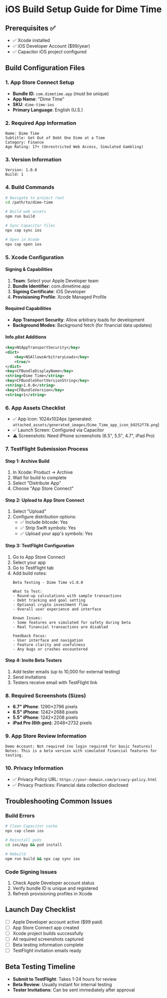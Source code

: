 # iOS Build Setup Guide for Dime Time

## Prerequisites ✅
- ✅ Xcode installed
- ✅ iOS Developer Account ($99/year)
- ✅ Capacitor iOS project configured

## Build Configuration Files

### 1. App Store Connect Setup
- **Bundle ID**: `com.dimetime.app` (must be unique)
- **App Name**: "Dime Time"
- **SKU**: `dime-time-ios`
- **Primary Language**: English (U.S.)

### 2. Required App Information
```
Name: Dime Time
Subtitle: Get Out of Debt One Dime at a Time
Category: Finance
Age Rating: 17+ (Unrestricted Web Access, Simulated Gambling)
```

### 3. Version Information
```
Version: 1.0.0
Build: 1
```

### 4. Build Commands

```bash
# Navigate to project root
cd /path/to/dime-time

# Build web assets
npm run build

# Sync Capacitor files
npx cap sync ios

# Open in Xcode
npx cap open ios
```

### 5. Xcode Configuration

#### Signing & Capabilities
1. **Team**: Select your Apple Developer team
2. **Bundle Identifier**: com.dimetime.app
3. **Signing Certificate**: iOS Developer
4. **Provisioning Profile**: Xcode Managed Profile

#### Required Capabilities
- **App Transport Security**: Allow arbitrary loads for development
- **Background Modes**: Background fetch (for financial data updates)

#### Info.plist Additions
```xml
<key>NSAppTransportSecurity</key>
<dict>
    <key>NSAllowsArbitraryLoads</key>
    <true/>
</dict>
<key>CFBundleDisplayName</key>
<string>Dime Time</string>
<key>CFBundleShortVersionString</key>
<string>1.0.0</string>
<key>CFBundleVersion</key>
<string>1</string>
```

### 6. App Assets Checklist
- ✅ App Icon: 1024x1024px (generated: `attached_assets/generated_images/Dime_Time_app_icon_b9252f78.png`)
- ✅ Launch Screen: Configured via Capacitor
- ⚠️ Screenshots: Need iPhone screenshots (6.5", 5.5", 4.7", iPad Pro)

### 7. TestFlight Submission Process

#### Step 1: Archive Build
1. In Xcode: Product → Archive
2. Wait for build to complete
3. Select "Distribute App"
4. Choose "App Store Connect"

#### Step 2: Upload to App Store Connect
1. Select "Upload"
2. Configure distribution options:
   - ✅ Include bitcode: Yes
   - ✅ Strip Swift symbols: Yes
   - ✅ Upload your app's symbols: Yes

#### Step 3: TestFlight Configuration
1. Go to App Store Connect
2. Select your app
3. Go to TestFlight tab
4. Add build notes:
   ```
   Beta Testing - Dime Time v1.0.0
   
   What to Test:
   - Round-up calculations with sample transactions
   - Debt tracking and goal setting
   - Optional crypto investment flow
   - Overall user experience and interface
   
   Known Issues:
   - Some features are simulated for safety during beta
   - Real financial transactions are disabled
   
   Feedback Focus:
   - User interface and navigation
   - Feature clarity and usefulness
   - Any bugs or crashes encountered
   ```

#### Step 4: Invite Beta Testers
1. Add tester emails (up to 10,000 for external testing)
2. Send invitations
3. Testers receive email with TestFlight link

### 8. Required Screenshots (Sizes)
- **6.7" iPhone**: 1290×2796 pixels
- **6.5" iPhone**: 1242×2688 pixels  
- **5.5" iPhone**: 1242×2208 pixels
- **iPad Pro (6th gen)**: 2048×2732 pixels

### 9. App Store Review Information
```
Demo Account: Not required (no login required for basic features)
Notes: This is a beta version with simulated financial features for testing.
```

### 10. Privacy Information
- ✅ Privacy Policy URL: `https://your-domain.com/privacy-policy.html`
- ✅ Privacy Practices: Financial data collection disclosed

## Troubleshooting Common Issues

### Build Errors
```bash
# Clean Capacitor cache
npx cap clean ios

# Reinstall pods
cd ios/App && pod install

# Rebuild
npm run build && npx cap sync ios
```

### Code Signing Issues
1. Check Apple Developer account status
2. Verify bundle ID is unique and registered
3. Refresh provisioning profiles in Xcode

## Launch Day Checklist
- [ ] Apple Developer account active ($99 paid)
- [ ] App Store Connect app created
- [ ] Xcode project builds successfully
- [ ] All required screenshots captured
- [ ] Beta testing information complete
- [ ] TestFlight invitation emails ready

## Beta Testing Timeline
- **Submit to TestFlight**: Takes 1-24 hours for review
- **Beta Review**: Usually instant for internal testing
- **Tester Invitations**: Can be sent immediately after approval